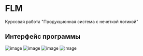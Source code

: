 # FLM
Курсовая работа "Продукционная система с нечеткой логикой"
## Интерфейс программы
![image](https://github.com/user-attachments/assets/212e1f06-ee34-42d7-b143-58b644543d17)
![image](https://github.com/user-attachments/assets/f58bbb5d-3e6d-4e2d-a992-f419c995945b)
![image](https://github.com/user-attachments/assets/450afb62-a958-4650-aba9-1cb0f6e708c6)
![image](https://github.com/user-attachments/assets/29cd0225-d240-4e85-80c0-3b486791e782)

